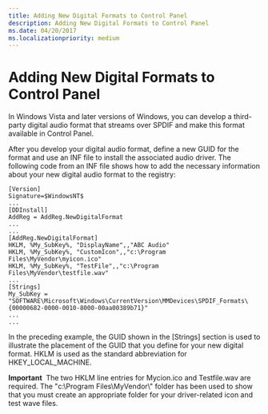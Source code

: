 ```yaml
---
title: Adding New Digital Formats to Control Panel
description: Adding New Digital Formats to Control Panel
ms.date: 04/20/2017
ms.localizationpriority: medium
---
```


# Adding New Digital Formats to Control Panel


In Windows Vista and later versions of Windows, you can develop a third-party digital audio format that streams over SPDIF and make this format available in Control Panel.

After you develop your digital audio format, define a new GUID for the format and use an INF file to install the associated audio driver. The following code from an INF file shows how to add the necessary information about your new digital audio format to the registry:

```inf
[Version]
Signature=$WindowsNT$
...
[DDInstall]
AddReg = AddReg.NewDigitalFormat
...
...
[AddReg.NewDigitalFormat]
HKLM, %My_SubKey%, "DisplayName",,"ABC Audio"
HKLM, %My_SubKey%, "CustomIcon",,"c:\Program Files\MyVendor\myicon.ico"
HKLM, %My_SubKey%, "TestFile",,"c:\Program Files\MyVendor\testfile.wav"
...
[Strings]
My_SubKey = "SOFTWARE\Microsoft\Windows\CurrentVersion\MMDevices\SPDIF_Formats\{00000682-0000-0010-8000-00aa00389b71}"
...
...
```

In the preceding example, the GUID shown in the \[Strings\] section is used to illustrate the placement of the GUID that you define for your new digital format. HKLM is used as the standard abbreviation for HKEY\_LOCAL\_MACHINE.

**Important**  The two HKLM line entries for Mycion.ico and Testfile.wav are required. The "c:\\Program Files\\MyVendor\\" folder has been used to show that you must create an appropriate folder for your driver-related icon and test wave files.

 

 

 




